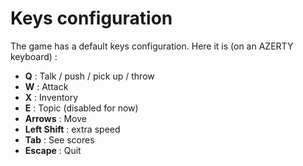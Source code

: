 # Keys configuration #

The game has a default keys configuration. Here it is (on an AZERTY keyboard) :

  * **Q** : Talk / push / pick up / throw
  * **W** : Attack
  * **X** : Inventory
  * **E** : Topic (disabled for now)
  * **Arrows** : Move
  * **Left Shift** : extra speed
  * **Tab** : See scores
  * **Escape** : Quit